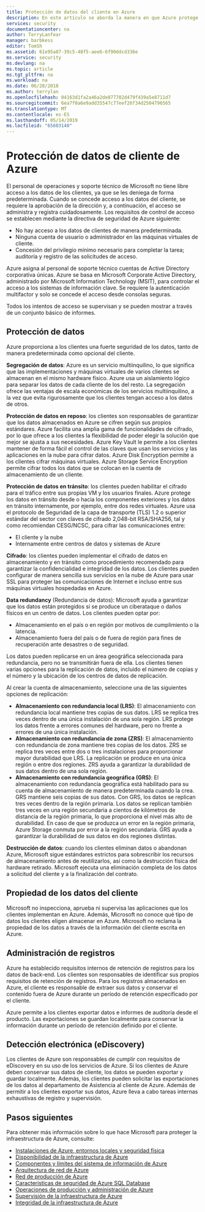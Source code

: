 ```yaml
---
title: Protección de datos del cliente en Azure
description: En este artículo se aborda la manera en que Azure protege los datos del cliente.
services: security
documentationcenter: na
author: TerryLanfear
manager: barbkess
editor: TomSh
ms.assetid: 61e95a87-39c5-48f5-aee6-6f90ddcd336e
ms.service: security
ms.devlang: na
ms.topic: article
ms.tgt_pltfrm: na
ms.workload: na
ms.date: 06/28/2018
ms.author: terrylan
ms.openlocfilehash: 04163d1fa2a46a2de877702d479f439a5e8711d7
ms.sourcegitcommit: 6ea7f0a6e9add35547c77eef26f34d2504796565
ms.translationtype: MT
ms.contentlocale: es-ES
ms.lasthandoff: 05/14/2019
ms.locfileid: "65603140"
---
```

# <a name="azure-customer-data-protection"></a>Protección de datos de cliente de Azure   
El personal de operaciones y soporte técnico de Microsoft no tiene libre acceso a los datos de los clientes, ya que se les deniega de forma predeterminada. Cuando se concede acceso a los datos del cliente, se requiere la aprobación de la dirección y, a continuación, el acceso se administra y registra cuidadosamente. Los requisitos de control de acceso se establecen mediante la directiva de seguridad de Azure siguiente:

- No hay acceso a los datos de clientes de manera predeterminada.
- Ninguna cuenta de usuario o administrador en las máquinas virtuales de cliente.
- Concesión del privilegio mínimo necesario para completar la tarea; auditoría y registro de las solicitudes de acceso.

Azure asigna al personal de soporte técnico cuentas de Active Directory corporativa únicas. Azure se basa en Microsoft Corporate Active Directory, administrado por Microsoft Information Technology (MSIT), para controlar el acceso a los sistemas de información clave. Se requiere la autenticación multifactor y solo se concede el acceso desde consolas seguras.

Todos los intentos de acceso se supervisan y se pueden mostrar a través de un conjunto básico de informes.

## <a name="data-protection"></a>Protección de datos
Azure proporciona a los clientes una fuerte seguridad de los datos, tanto de manera predeterminada como opcional del cliente.

**Segregación de datos**: Azure es un servicio multiinquilino, lo que significa que las implementaciones y máquinas virtuales de varios clientes se almacenan en el mismo hardware físico. Azure usa un aislamiento lógico para separar los datos de cada cliente de los del resto. La segregación ofrece las ventajas de escala económicas de los servicios multiinquilino, a la vez que evita rigurosamente que los clientes tengan acceso a los datos de otros.

**Protección de datos en reposo**: los clientes son responsables de garantizar que los datos almacenados en Azure se cifren según sus propios estándares. Azure facilita una amplia gama de funcionalidades de cifrado, por lo que ofrece a los clientes la flexibilidad de poder elegir la solución que mejor se ajusta a sus necesidades. Azure Key Vault le permite a los clientes mantener de forma fácil el control de las claves que usan los servicios y las aplicaciones en la nube para cifrar datos. Azure Disk Encryption permite a los clientes cifrar máquinas virtuales. Azure Storage Service Encryption permite cifrar todos los datos que se colocan en la cuenta de almacenamiento de un cliente.

**Protección de datos en tránsito**: los clientes pueden habilitar el cifrado para el tráfico entre sus propias VM y los usuarios finales. Azure protege los datos en tránsito desde o hacia los componentes exteriores y los datos en tránsito internamente, por ejemplo, entre dos redes virtuales. Azure usa el protocolo de Seguridad de la capa de transporte (TLS) 1.2 o superior estándar del sector con claves de cifrado 2,048-bit RSA/SHA256, tal y como recomiendan CESG/NCSC, para cifrar las comunicaciones entre:

- El cliente y la nube
- Internamente entre centros de datos y sistemas de Azure

**Cifrado**: los clientes pueden implementar el cifrado de datos en almacenamiento y en tránsito como procedimiento recomendado para garantizar la confidencialidad e integridad de los datos. Los clientes pueden configurar de manera sencilla sus servicios en la nube de Azure para usar SSL para proteger las comunicaciones de Internet e incluso entre sus máquinas virtuales hospedadas en Azure.

**Data redundancy** (Redundancia de datos): Microsoft ayuda a garantizar que los datos están protegidos si se produce un ciberataque o daños físicos en un centro de datos. Los clientes pueden optar por:

- Almacenamiento en el país o en región por motivos de cumplimiento o la latencia.
- Almacenamiento fuera del país o de fuera de región para fines de recuperación ante desastres o de seguridad.

Los datos pueden replicarse en un área geográfica seleccionada para redundancia, pero no se transmitirán fuera de ella. Los clientes tienen varias opciones para la replicación de datos, incluido el número de copias y el número y la ubicación de los centros de datos de replicación.

Al crear la cuenta de almacenamiento, seleccione una de las siguientes opciones de replicación:

- **Almacenamiento con redundancia local (LRS)**:  El almacenamiento con redundancia local mantiene tres copias de sus datos. LRS se replica tres veces dentro de una única instalación de una sola región. LRS protege los datos frente a errores comunes del hardware, pero no frente a errores de una única instalación.
- **Almacenamiento con redundancia de zona (ZRS)**:  El almacenamiento con redundancia de zona mantiene tres copias de los datos. ZRS se replica tres veces entre dos o tres instalaciones para proporcionar mayor durabilidad que LRS. La replicación se produce en una única región o entre dos regiones. ZRS ayuda a garantizar la durabilidad de sus datos dentro de una sola región.
- **Almacenamiento con redundancia geográfica (GRS)**: El almacenamiento con redundancia geográfica está habilitado para su cuenta de almacenamiento de manera predeterminada cuando la crea. GRS mantiene seis copias de sus datos. Con GRS, los datos se replican tres veces dentro de la región primaria. Los datos se replican también tres veces en una región secundaria a cientos de kilómetros de distancia de la región primaria, lo que proporciona el nivel más alto de durabilidad. En caso de que se produzca un error en la región primaria, Azure Storage conmuta por error a la región secundaria. GRS ayuda a garantizar la durabilidad de sus datos en dos regiones distintas.

**Destrucción de datos**: cuando los clientes eliminan datos o abandonan Azure, Microsoft sigue estándares estrictos para sobrescribir los recursos de almacenamiento antes de reutilizarlos, así como la destrucción física del hardware retirado. Microsoft ejecuta una eliminación completa de los datos a solicitud del cliente y a la finalización del contrato.

## <a name="customer-data-ownership"></a>Propiedad de los datos del cliente
Microsoft no inspecciona, aprueba ni supervisa las aplicaciones que los clientes implementan en Azure. Además, Microsoft no conoce qué tipo de datos los clientes eligen almacenar en Azure. Microsoft no reclama la propiedad de los datos a través de la información del cliente escrita en Azure.

## <a name="records-management"></a>Administración de registros
Azure ha establecido requisitos internos de retención de registros para los datos de back-end. Los clientes son responsables de identificar sus propios requisitos de retención de registros. Para los registros almacenados en Azure, el cliente es responsable de extraer sus datos y conservar el contenido fuera de Azure durante un período de retención especificado por el cliente.

Azure permite a los clientes exportar datos e informes de auditoría desde el producto. Las exportaciones se guardan localmente para conservar la información durante un período de retención definido por el cliente.

## <a name="electronic-discovery-e-discovery"></a>Detección electrónica (eDiscovery)
Los clientes de Azure son responsables de cumplir con requisitos de eDiscovery en su uso de los servicios de Azure. Si los clientes de Azure deben conservar sus datos de cliente, los datos se pueden exportar y guardar localmente. Además, los clientes pueden solicitar las exportaciones de los datos al departamento de Asistencia al cliente de Azure. Además de permitir a los clientes exportar sus datos, Azure lleva a cabo tareas internas exhaustivas de registro y supervisión.

## <a name="next-steps"></a>Pasos siguientes
Para obtener más información sobre lo que hace Microsoft para proteger la infraestructura de Azure, consulte:

- [Instalaciones de Azure, entornos locales y seguridad física](azure-physical-security.md)
- [Disponibilidad de la infraestructura de Azure](azure-infrastructure-availability.md)
- [Componentes y límites del sistema de información de Azure](azure-infrastructure-components.md)
- [Arquitectura de red de Azure](azure-infrastructure-network.md)
- [Red de producción de Azure](azure-production-network.md)
- [Características de seguridad de Azure SQL Database](azure-infrastructure-sql.md)
- [Operaciones de producción y administración de Azure](azure-infrastructure-operations.md)
- [Supervisión de la infraestructura de Azure](azure-infrastructure-monitoring.md)
- [Integridad de la infraestructura de Azure](azure-infrastructure-integrity.md)
